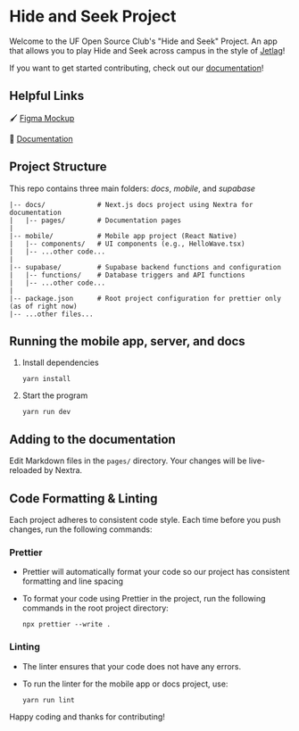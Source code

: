 # Hide and Seek Project

Welcome to the UF Open Source Club's "Hide and Seek" Project. An app that allows
you to play Hide and Seek across campus in the style of
[Jetlag](https://www.youtube.com/watch?v=PHjkSKQSzv4)!

If you want to get started contributing, check out our
[documentation](https://hide-and-seek-lac.vercel.app/)!

## Helpful Links

🖌️
[Figma Mockup](https://www.figma.com/design/SNNLRoLLpGsOfBPUgeeoaw/OSC-Hide-and-Seek?node-id=2-2&t=4aAjksykaIuTcMgX-1)

📖 [Documentation](https://hide-and-seek-lac.vercel.app/)

## Project Structure

This repo contains three main folders: _docs_, _mobile_, and _supabase_

```
|-- docs/             # Next.js docs project using Nextra for documentation
|   |-- pages/        # Documentation pages
|
|-- mobile/           # Mobile app project (React Native)
|   |-- components/   # UI components (e.g., HelloWave.tsx)
|   |-- ...other code...
|
|-- supabase/         # Supabase backend functions and configuration
|   |-- functions/    # Database triggers and API functions
|   |-- ...other code...
|
|-- package.json      # Root project configuration for prettier only (as of right now)
|-- ...other files...
```

## Running the mobile app, server, and docs

1. Install dependencies

   ```
   yarn install
   ```

2. Start the program

   ```
   yarn run dev
   ```

## Adding to the documentation

Edit Markdown files in the `pages/` directory. Your changes will be
live-reloaded by Nextra.

## Code Formatting & Linting

Each project adheres to consistent code style. Each time before you push
changes, run the following commands:

### Prettier

- Prettier will automatically format your code so our project has consistent
  formatting and line spacing

- To format your code using Prettier in the project, run the following commands
  in the root project directory:

  ```
  npx prettier --write .
  ```

### Linting

- The linter ensures that your code does not have any errors.
- To run the linter for the mobile app or docs project, use:

  ```
  yarn run lint
  ```

Happy coding and thanks for contributing!
